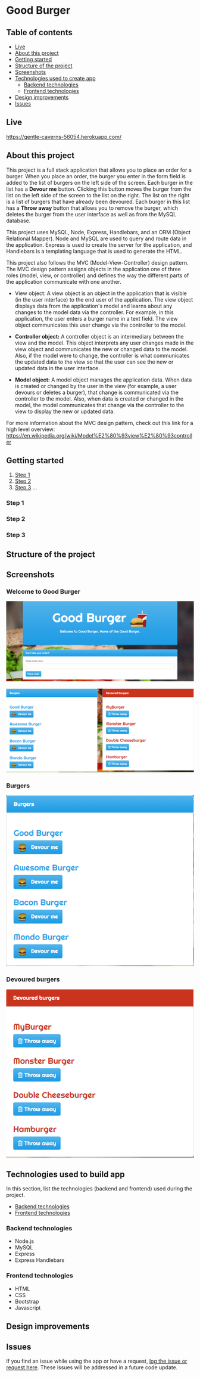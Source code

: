 # Good Burger

## Table of contents
  * [Live](#live)
  * [About this project](#about-this-project)
  * [Getting started](#getting-started)
  * [Structure of the project](#project-structure)
  * [Screenshots](#screenshots)
  * [Technologies used to create app](#technologies-used)
  	* [Backend technologies](#Backend)
  	* [Frontend technologies](#Frontend)
  * [Design improvements](#design-improvements)
  * [Issues](#Issues)

## <a name="live"></a>Live
https://gentle-caverns-56054.herokuapp.com/

## <a name="about-this-project"></a> About this project
This project is a full stack application that allows you to place an order for a burger. When you place an order, the burger you enter in the form field is added to the list of burgers on the left side of the screen. Each burger in the list has a <b>Devour me</b> button. Clicking this button moves the burger from the list on the left side of the screen to the list on the right. The list on the right is a list of burgers that have already been devoured. Each burger in this list has a <b>Throw away</b> button that allows you to remove the burger, which deletes the burger from the user interface as well as from the MySQL database. 

This project uses MySQL, Node, Express, Handlebars, and an ORM (Object Relational Mapper). Node and MySQL are used to query and route data in the application. Express is used to create the server for the application, and Handlebars is a templating language that is used to generate the HTML.

This project also follows the MVC (Model-View-Controller) design pattern. The MVC design pattern assigns objects in the application one of three roles (model, view, or controller) and defines the way the different parts of the application communicate with one another.

  * </b>View object:</b>
  A view object is an object in the application that is visible (in the user interface) to the end user of the application. The view object displays data from the application's model and learns about any changes to the model data via the controller. For example, in this application, the user enters a burger name in a text field. The view object communicates this user change via the controller to the model.

  * <b>Controller object:</b>
  A controller object is an intermediary between the view and the model. This object interprets any user changes made in the view object and communicates the new or changed data to the model. Also, if the model were to change, the controller is what communicates the updated data to the view so that the user can see the new or updated data in the user interface.

  * <b>Model object:</b>
  A model object manages the application data. When data is created or changed by the user in the view (for example, a user devours or deletes a burger), that change is communicated via the controller to the model. Also, when data is created or changed in the model, the model communicates that change via the controller to the view to display the new or updated data.

For more information about the MVC design pattern, check out this link for a high level overview: https://en.wikipedia.org/wiki/Model%E2%80%93view%E2%80%93controller

## <a name="getting-started"></a> Getting started

  1. [Step 1](#step-one)
  2. [Step 2](#step-two)
  3. [Step 3](#step-three)
  ...

### <a name="step-one"></a> Step 1

### <a name="step-two"></a> Step 2

### <a name="step-three"></a> Step 3

## <a name="project-structure"></a> Structure of the project


## <a name="screenshots"></a> Screenshots

### Welcome to Good Burger
<img src="readme_images/home2.png">
<br>
<br>
<img src="readme_images/all_burgers.png">

### Burgers
<img src="readme_images/burgers.png">

### Devoured burgers
<img src="readme_images/devoured.png">

## <a name="technologies-used"></a> Technologies used to build app
In this section, list the technologies (backend and frontend) used during the project.
* [Backend technologies](#Backend)
* [Frontend technologies](#Frontend)

### <a name ="Backend"></a> Backend technologies
* Node.js
* MySQL
* Express
* Express Handlebars

### <a name="Frontend"></a> Frontend technologies
* HTML
* CSS
* Bootstrap
* Javascript


## <a name="design-improvements"></a> Design improvements


## <a name ="Issues"></a> Issues
<p>If you find an issue while using the app or have a request, <a href="https://github.com/philipstubbs13/burger/issues/" target="_blank">log the issue or request here</a>. These issues will be addressed in a future code update.</p>